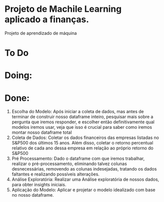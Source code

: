 # Projeto de Machile Learning aplicado a finanças.
Projeto de aprendizado de máquina
# **To Do**


# **Doing:**

# **Done:**

1. Escolha do Modelo: Após iniciar a coleta de dados, mas antes de terminar de construir nosso dataframe inteiro, pesquisar mais sobre a pergunta que iremos responder, e escolher então definitivamente qual modelos iremos usar, veja que isso é crucial para saber como iremos montar nosso dataframe total
1. Coleta de Dados: Coletar os dados financeiros das empresas listadas no S&P500 dos últimos 15 anos. Além disso, coletar o retorno percentual relativo de cada ano dessa empresa em relação ao próprio retorno do S&P500
1. Pré Processamento: Dado o dataframe com que iremos trabalhar, realizar o pré-processamento, eliminando talvez colunas desnecessárias, removendo as colunas indesejadas, tratando os dados faltantes e realizando possíveis alterações.
1. Análise Exploratória: Realizar uma Análise exploratória de nossos dados, para obter insights iniciais.
1. Aplicação do Modelo: Aplicar e projetar o modelo idealizado com base no nosso dataframe.
